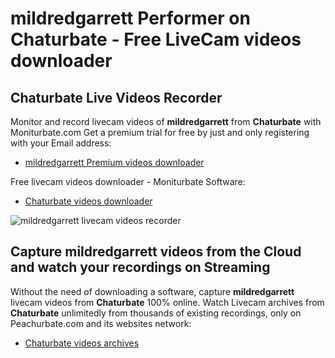 # mildredgarrett Performer on Chaturbate - Free LiveCam videos downloader

## Chaturbate Live Videos Recorder

Monitor and record livecam videos of **mildredgarrett** from **Chaturbate** with Moniturbate.com
Get a premium trial for free by just and only registering with your Email address:
* [mildredgarrett Premium videos downloader](https://moniturbate.com/request-demo-licence-key.html)

Free livecam videos downloader - Moniturbate Software:
* [Chaturbate videos downloader](https://moniturbate.com/moniturbate-download-software.html)

![mildredgarrett livecam videos recorder](https://peachurnet.com/templates/moniturbate-software.png)


## Capture mildredgarrett videos from the Cloud and watch your recordings on Streaming

Without the need of downloading a software, capture **mildredgarrett** livecam videos from **Chaturbate** 100% online.
Watch Livecam archives from **Chaturbate** unlimitedly from thousands of existing recordings, only on Peachurbate.com and its websites network:
* [Chaturbate videos archives](https://peachurnet.com/)
